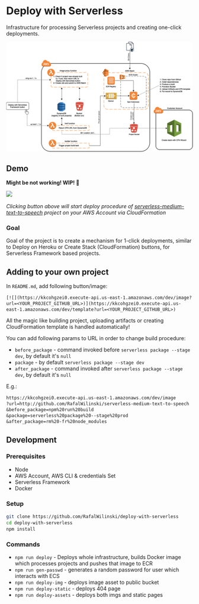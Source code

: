 # Deploy with Serverless

Infrastructure for processing Serverless projects and creating one-click deployments.

![Infra](assets/infra_v2.png?raw=true "Infrastructure Overview")

## Demo
**Might be not working! WIP! 🙈**

[![](https://kkcohgzei0.execute-api.us-east-1.amazonaws.com/dev/image?url=http://github.com/RafalWilinski/serverless-medium-text-to-speech)](https://kkcohgzei0.execute-api.us-east-1.amazonaws.com/dev/template?url=http://github.com/RafalWilinski/serverless-medium-text-to-speech&test=1)


*Clicking button above will start deploy procedure of [serverless-medium-text-to-speech](https://github.com/RafalWilinski/serverless-medium-text-to-speech) project on your AWS Account via CloudFormation*

### Goal
Goal of the project is to create a mechanism for 1-click deployments, similar to Deploy on Heroku or Create Stack (CloudFormation) buttons, for Serverless Framework based projects. 

## Adding to your own project
In `README.md`, add following button/image:
```
[![](https://kkcohgzei0.execute-api.us-east-1.amazonaws.com/dev/image?url=<YOUR_PROJECT_GITHUB_URL>)](https://kkcohgzei0.execute-api.us-east-1.amazonaws.com/dev/template?url=<YOUR_PROJECT_GITHUB_URL>)
```

All the magic like building project, uploading artifacts or creating CloudFormation template is handled automatically!

You can add following params to URL in order to change build procedure:
- `before_package` - command invoked before `serverless package --stage dev`, by default it's `null`
- `package` - by default `serverless package --stage dev`
- `after_package` - command invoked after `serverless package --stage dev`, by default it's `null`

E.g.:
```url
https://kkcohgzei0.execute-api.us-east-1.amazonaws.com/dev/image
?url=http://github.com/RafalWilinski/serverless-medium-text-to-speech
&before_package=npm%20run%20build
&package=serverless%20package%20--stage%20prod
&after_package=rm%20-fr%20node_modules
```

## Development
### Prerequisites
 - Node
 - AWS Account, AWS CLI & credentials Set
 - Serverless Framework
 - Docker

### Setup
```bash
git clone https://github.com/RafalWilinski/deploy-with-serverless
cd deploy-with-serverless
npm install
```

### Commands
 - `npm run deploy` - Deploys whole infrastructure, builds Docker image which processes projects and pushes that image to ECR
 - `npm run gen-passwd` - generates a random password for user which interacts with ECS
 - `npm run deploy-img` - deploys image asset to public bucket
 - `npm run deploy-static` - deploys 404 page
 - `npm run deploy-assets` - deploys both imgs and static pages
 

